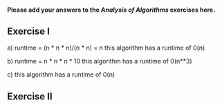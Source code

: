 #### Please add your answers to the ***Analysis of  Algorithms*** exercises here.

## Exercise I
a) runtime = (n * n * n)/(n * n) = n
this algorithm has a runtime of 0(n)

b) runtime = n * n * n * 10
this algorithm has a runtime of 0(n**3)

c) this algorithm has a runtime of 0(n)

## Exercise II


